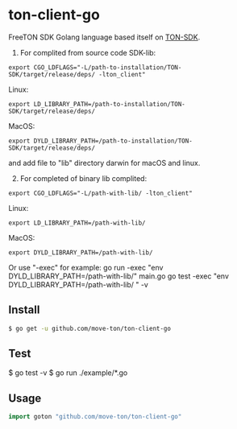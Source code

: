 # ton-client-go
FreeTON SDK Golang language based itself on [TON-SDK](https://github.com/tonlabs/TON-SDK).

1. For complited from source code SDK-lib:
```
export CGO_LDFLAGS="-L/path-to-installation/TON-SDK/target/release/deps/ -lton_client"
```
Linux:
```
export LD_LIBRARY_PATH=/path-to-installation/TON-SDK/target/release/deps/
```
MacOS:
```
export DYLD_LIBRARY_PATH=/path-to-installation/TON-SDK/target/release/deps/
```
and add file to "lib" directory darwin for macOS and linux.

2. For completed of binary lib complited:
```
export CGO_LDFLAGS="-L/path-with-lib/ -lton_client"
```
Linux:
```
export LD_LIBRARY_PATH=/path-with-lib/
```
MacOS:
```
export DYLD_LIBRARY_PATH=/path-with-lib/
```

Or use "-exec" for example:
go run  -exec "env DYLD_LIBRARY_PATH=/path-with-lib/" main.go
go test -exec "env DYLD_LIBRARY_PATH=/path-with-lib/ " -v
## Install
```sh
$ go get -u github.com/move-ton/ton-client-go
```
## Test
$ go test -v
$ go run ./example/*.go

## Usage
```go
import goton "github.com/move-ton/ton-client-go"
```
